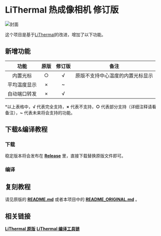 # LiThermal 热成像相机 修订版

![封面](https://github.com/user-attachments/assets/4fc6f390-e887-44be-a5c8-28915dc0e16e)

这个项目是基于[LiThermal](https://github.com/diylxy/LiThermal)的改进，增加了以下功能。

## 新增功能

| 功能     | 原版  | 修订版 | 备注               |
|:------:|:---:|:---:|:----------------:|
| 内置光标   | ○   | √   | 原版不支持中心温度的内置光标显示 |
| 平均温度显示 | ×   | ~   |                  |
| 自动端口转发 | ×   | √   |                  |

*以上表格中，**√** 代表完全支持，**×** 代表不支持，**○** 代表部分支持（详细注释请看备注），**~** 代表未来将会支持的功能。

## 下载&编译教程

### 下载

稳定版本将会发布在 **[Release](https://github.com/mcdudu233/LiThermal-Revised/releases)** 里，直接下载替换原版文件即可。

### 编译

## 复刻教程

请见原版的 **[README.md](https://github.com/diylxy/LiThermal/blob/master/README.md)** 或者本项目中的 **[README_ORIGINAL.md](https://github.com/mcdudu233/LiThermal-Revised/blob/master/README_ORIGINAL.md)** 。

## 相关链接

**[LiThermal 原版](https://github.com/diylxy/LiThermal)**
**[LiThermal 编译工具链](https://github.com/diylxy/LiThermal_Compiler)**  